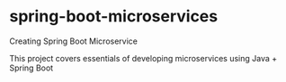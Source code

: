 # spring-boot-microservices
Creating Spring Boot Microservice

This project covers essentials of developing microservices using Java + Spring Boot
